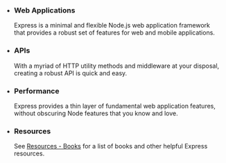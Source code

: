 * ### Web Applications

  Express is a minimal and flexible Node.js web application framework that provides
  a robust set of features for web and mobile applications.

* ### APIs

  With a myriad of HTTP utility methods and middleware at your
  disposal, creating a robust API is quick and easy.

* ### Performance

  Express provides a thin layer of fundamental web application features, without obscuring
  Node features that you know and love.

* ### Resources

  See [Resources - Books](./resources/books.html)  for a list of books and other helpful Express resources.
